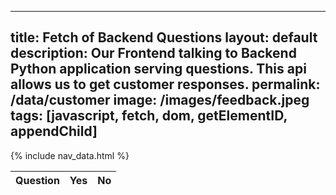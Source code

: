 
---
title: Fetch of Backend Questions
layout: default
description: Our Frontend talking to Backend Python application serving questions.  This api allows us to get customer responses. 
permalink: /data/customer
image: /images/feedback.jpeg
tags: [javascript, fetch, dom, getElementID, appendChild]
---

{% include nav_data.html %}

<!-- HTML table fragment for page -->
<table>
  <thead>
  <tr>
    <th>Question</th>
    <th>Yes</th>
    <th>No</th>
  </tr>
  </thead>
  <tbody id="result">
    <!-- javascript generated data -->
  </tbody>
</table>

<!-- Script is layed out in a sequence (without a function) and will execute when page is loaded -->
<script>

  // prepare HTML defined "result" container for new output
  const resultContainer = document.getElementById("result");

  // keys for joke reactions
  const YES = "yes";
  const NO = "no";

  // prepare fetch urls
  const url = "https://www.teamcheeseatimetime.tk/api/customer";
  const like_url = url + "/like/";  // yes reaction
  const no_url = url + "/no/";  // no reaction

  // prepare fetch GET options
  const options = {
    method: 'GET', // *GET, POST, PUT, DELETE, etc.
    mode: 'cors', // no-cors, *cors, same-origin
    cache: 'default', // *default, no-cache, reload, force-cache, only-if-cached
    credentials: 'omit', // include, *same-origin, omit
    headers: {
      'Content-Type': 'application/json'
      // 'Content-Type': 'application/x-www-form-urlencoded',
    },
  };
  // prepare fetch PUT options, clones with JS Spread Operator (...)
  const put_options = {...options, method: 'PUT'}; // clones and replaces method

  // fetch the API
  fetch(url, options)
    // response is a RESTful "promise" on any successful fetch
    .then(response => {
      // check for response errors
      if (response.status !== 200) {
          error('GET API response failure: ' + response.status);
          return;
      }
      // valid response will have JSON data
      response.json().then(data => {
          console.log(data);
          for (const row of data) {
            // make "tr element" for each "row of data"
            const tr = document.createElement("tr");
            
            // td for question cell
            const question = document.createElement("td");
              question.innerHTML = row.id + ". " + row.question;  // add fetched data to innerHTML

            // td for yes cell with onclick actions
            const yes = document.createElement("td");
              const yes_but = document.createElement('button');
              yes_but.id = YES+row.id   // establishes a YEES JS id for cell
              yes_but.innerHTML = row.yes;  // add fetched "yes count" to innerHTML
              yes_but.onclick = function () {
                // onclick function call with "like parameters"
                reaction(YES, like_url+row.id, yes_but.id);  
              };
              yes.appendChild(yes_but);  // add "yes button" to yes cell

            // td for NO cell with onclick actions
            const no = document.createElement("td");
              const no_but = document.createElement('button');
              no_but.id = NO+row.id  // establishes a NO JS id for cell
              no_but.innerHTML = row.no;  // add fetched "no count" to innerHTML
              no_but.onclick = function () {
                // onclick function call with "worst parameters"
                reaction(NO, no_url+row.id, no_but.id);  
              };
              no.appendChild(no_but);  // add "boohoo button" to boohoo cell
             
            // this builds ALL td's (cells) into tr (row) element
            tr.appendChild(question);
            tr.appendChild(yes);
            tr.appendChild(no);

            // this adds all the tr (row) work above to the HTML "result" container
            resultContainer.appendChild(tr);
          }
      })
  })
  // catch fetch errors (ie Nginx ACCESS to server blocked)
  .catch(err => {
    error(err + " " + url);
  });

  // Reaction function to likes or jeers user actions
  function reaction(type, put_url, elemID) {

    // fetch the API
    fetch(put_url, put_options)
    // response is a RESTful "promise" on any successful fetch
    .then(response => {
      // check for response errors
      if (response.status !== 200) {
          error("PUT API response failure: " + response.status)
          return;  // api failure
      }
      // valid response will have JSON data
      response.json().then(data => {
          console.log(data);
          // Likes or Jeers updated/incremented
          if (type === YES) // like data element
            document.getElementById(elemID).innerHTML = data.yes;  // fetched yes data assigned to haha Document Object Model (DOM)
          else if (type === NO) // jeer data element
            document.getElementById(elemID).innerHTML = data.no;  // fetched boohoo data assigned to no Document Object Model (DOM)
          else
            error("unknown type: " + type);  // should never occur
      })
    })
    // catch fetch errors (ie Nginx ACCESS to server blocked)
    .catch(err => {
      error(err + " " + put_url);
    });
    
  }

  // Something went wrong with actions or responses
  function error(err) {
    // log as Error in console
    console.error(err);
    // append error to resultContainer
    const tr = document.createElement("tr");
    const td = document.createElement("td");
    td.innerHTML = err;
    tr.appendChild(td);
    resultContainer.appendChild(tr);
  }

</script>
